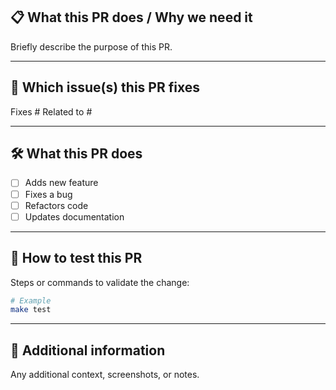 ## 📋 What this PR does / Why we need it

Briefly describe the purpose of this PR.

---

## 🧩 Which issue(s) this PR fixes

Fixes #
Related to #

---

## 🛠️ What this PR does

- [ ] Adds new feature
- [ ] Fixes a bug
- [ ] Refactors code
- [ ] Updates documentation

---

## 🧪 How to test this PR

Steps or commands to validate the change:

```sh
# Example
make test
```

---

## 📝 Additional information

Any additional context, screenshots, or notes.
